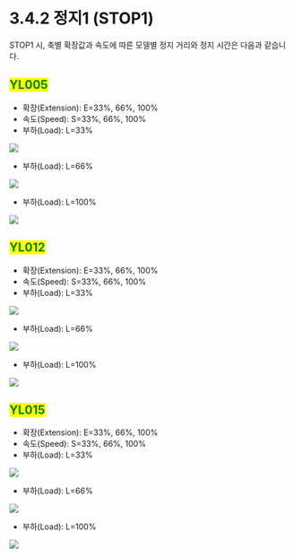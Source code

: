 ﻿# 3.4.2 정지1 (STOP1)

STOP1 시, 축별 확장값과 속도에 따른 모델별 정지 거리와 정지 시간은 다음과 같습니다.

## <mark style="color:green;">YL005</mark>

* 확장(Extension): E=33%, 66%, 100%
* 속도(Speed): S=33%, 66%, 100%
* 부하(Load): L=33%

![](../../_assets/stop1\_yl005\_1.png)

* 부하(Load): L=66%

![](../../_assets/stop1\_yl005\_2.png)

* 부하(Load): L=100%

![](../../_assets/stop1\_yl005\_3.png)

## <mark style="color:green;">YL012</mark>

* 확장(Extension): E=33%, 66%, 100%
* 속도(Speed): S=33%, 66%, 100%
* 부하(Load): L=33%

![](../../_assets/stop1\_yl012\_1.png)

* 부하(Load): L=66%

![](../../_assets/stop1\_yl012\_2.png)

* 부하(Load): L=100%

![](../../_assets/stop1\_yl012\_3.png)

## <mark style="color:green;">YL015</mark>

* 확장(Extension): E=33%, 66%, 100%
* 속도(Speed): S=33%, 66%, 100%
* 부하(Load): L=33%

![](../../_assets/stop1\_yl015\_1.png)

* 부하(Load): L=66%

![](../../_assets/stop1\_yl015\_2.png)

* 부하(Load): L=100%

![](../../_assets/stop1\_yl015\_3.png)
